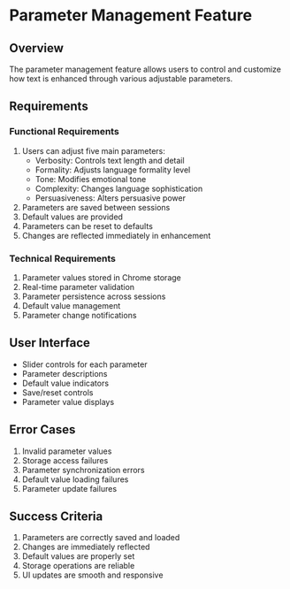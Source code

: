 # Parameter Management Feature

## Overview
The parameter management feature allows users to control and customize how text is enhanced through various adjustable parameters.

## Requirements

### Functional Requirements
1. Users can adjust five main parameters:
   - Verbosity: Controls text length and detail
   - Formality: Adjusts language formality level
   - Tone: Modifies emotional tone
   - Complexity: Changes language sophistication
   - Persuasiveness: Alters persuasive power
2. Parameters are saved between sessions
3. Default values are provided
4. Parameters can be reset to defaults
5. Changes are reflected immediately in enhancement

### Technical Requirements
1. Parameter values stored in Chrome storage
2. Real-time parameter validation
3. Parameter persistence across sessions
4. Default value management
5. Parameter change notifications

## User Interface
- Slider controls for each parameter
- Parameter descriptions
- Default value indicators
- Save/reset controls
- Parameter value displays

## Error Cases
1. Invalid parameter values
2. Storage access failures
3. Parameter synchronization errors
4. Default value loading failures
5. Parameter update failures

## Success Criteria
1. Parameters are correctly saved and loaded
2. Changes are immediately reflected
3. Default values are properly set
4. Storage operations are reliable
5. UI updates are smooth and responsive 